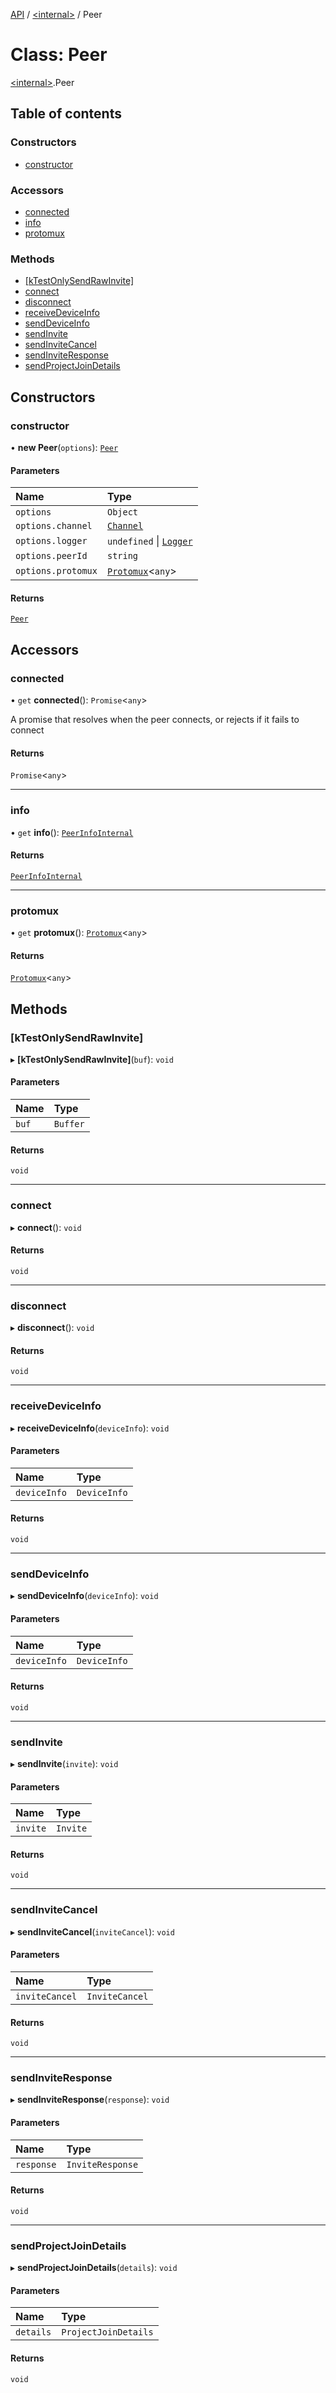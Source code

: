 [API](../README.md) / [\<internal\>](../modules/internal_.md) / Peer

# Class: Peer

[\<internal\>](../modules/internal_.md).Peer

## Table of contents

### Constructors

- [constructor](internal_.Peer.md#constructor)

### Accessors

- [connected](internal_.Peer.md#connected)
- [info](internal_.Peer.md#info)
- [protomux](internal_.Peer.md#protomux)

### Methods

- [[kTestOnlySendRawInvite]](internal_.Peer.md#[ktestonlysendrawinvite])
- [connect](internal_.Peer.md#connect)
- [disconnect](internal_.Peer.md#disconnect)
- [receiveDeviceInfo](internal_.Peer.md#receivedeviceinfo)
- [sendDeviceInfo](internal_.Peer.md#senddeviceinfo)
- [sendInvite](internal_.Peer.md#sendinvite)
- [sendInviteCancel](internal_.Peer.md#sendinvitecancel)
- [sendInviteResponse](internal_.Peer.md#sendinviteresponse)
- [sendProjectJoinDetails](internal_.Peer.md#sendprojectjoindetails)

## Constructors

### constructor

• **new Peer**(`options`): [`Peer`](internal_.Peer.md)

#### Parameters

| Name | Type |
| :------ | :------ |
| `options` | `Object` |
| `options.channel` | [`Channel`](../interfaces/internal_.Channel.md) |
| `options.logger` | `undefined` \| [`Logger`](internal_.Logger.md) |
| `options.peerId` | `string` |
| `options.protomux` | [`Protomux`](internal_.Protomux.md)\<`any`\> |

#### Returns

[`Peer`](internal_.Peer.md)

## Accessors

### connected

• `get` **connected**(): `Promise`\<`any`\>

A promise that resolves when the peer connects, or rejects if it
fails to connect

#### Returns

`Promise`\<`any`\>

___

### info

• `get` **info**(): [`PeerInfoInternal`](../modules/internal_.__home_szgy_src_dd_mapeo_core_next_src_local_peers_.md#peerinfointernal)

#### Returns

[`PeerInfoInternal`](../modules/internal_.__home_szgy_src_dd_mapeo_core_next_src_local_peers_.md#peerinfointernal)

___

### protomux

• `get` **protomux**(): [`Protomux`](internal_.Protomux.md)\<`any`\>

#### Returns

[`Protomux`](internal_.Protomux.md)\<`any`\>

## Methods

### [kTestOnlySendRawInvite]

▸ **[kTestOnlySendRawInvite]**(`buf`): `void`

#### Parameters

| Name | Type |
| :------ | :------ |
| `buf` | `Buffer` |

#### Returns

`void`

___

### connect

▸ **connect**(): `void`

#### Returns

`void`

___

### disconnect

▸ **disconnect**(): `void`

#### Returns

`void`

___

### receiveDeviceInfo

▸ **receiveDeviceInfo**(`deviceInfo`): `void`

#### Parameters

| Name | Type |
| :------ | :------ |
| `deviceInfo` | `DeviceInfo` |

#### Returns

`void`

___

### sendDeviceInfo

▸ **sendDeviceInfo**(`deviceInfo`): `void`

#### Parameters

| Name | Type |
| :------ | :------ |
| `deviceInfo` | `DeviceInfo` |

#### Returns

`void`

___

### sendInvite

▸ **sendInvite**(`invite`): `void`

#### Parameters

| Name | Type |
| :------ | :------ |
| `invite` | `Invite` |

#### Returns

`void`

___

### sendInviteCancel

▸ **sendInviteCancel**(`inviteCancel`): `void`

#### Parameters

| Name | Type |
| :------ | :------ |
| `inviteCancel` | `InviteCancel` |

#### Returns

`void`

___

### sendInviteResponse

▸ **sendInviteResponse**(`response`): `void`

#### Parameters

| Name | Type |
| :------ | :------ |
| `response` | `InviteResponse` |

#### Returns

`void`

___

### sendProjectJoinDetails

▸ **sendProjectJoinDetails**(`details`): `void`

#### Parameters

| Name | Type |
| :------ | :------ |
| `details` | `ProjectJoinDetails` |

#### Returns

`void`
